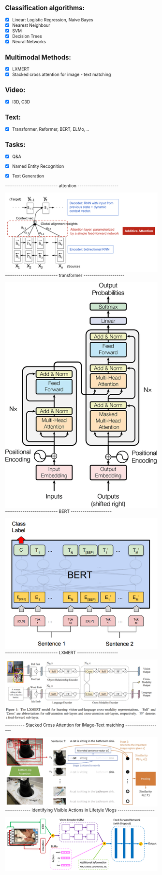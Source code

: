 ## Classification algorithms: 
- [x] Linear: Logistic Regression, Naive Bayes
- [x] Nearest Neighbour
- [x] SVM 
- [x] Decision Trees
- [x] Neural Networks

## Multimodal Methods:
- [x] LXMERT
- [x] Stacked cross attention for image - text matching

## Video:
- [x] I3D, C3D
## Text:
- [x] Transformer, Reformer, BERT, ELMo, .. 
## Tasks:
- [x] Q&A
- [x] Named Entity Recognition
- [x] Text Generation


---------------------------   attention    ---------------------

![alt text](https://github.com/OanaIgnat/coding_practice/blob/master/img/encoder-decoder-attention.png)
---------------------------   transformer    ---------------------

![alt text](https://github.com/OanaIgnat/coding_practice/blob/master/img/transformer.png)
---------------------------   BERT    ---------------------

![alt text](https://github.com/OanaIgnat/coding_practice/blob/master/img/bert.png)
---------------------------   LXMERT    ---------------------

![alt text](https://github.com/OanaIgnat/coding_practice/blob/master/img/lxmert.png)
----------   Stacked Cross Attention for IMage-Text matching    -------------------

![alt text](https://github.com/OanaIgnat/coding_practice/blob/master/img/SCAi2t.jpg)
-------------  Identifying Visible Actions in Lifetyle Vlogs    -------------------

![alt text](https://github.com/OanaIgnat/coding_practice/blob/master/img/my_proj1.png)



